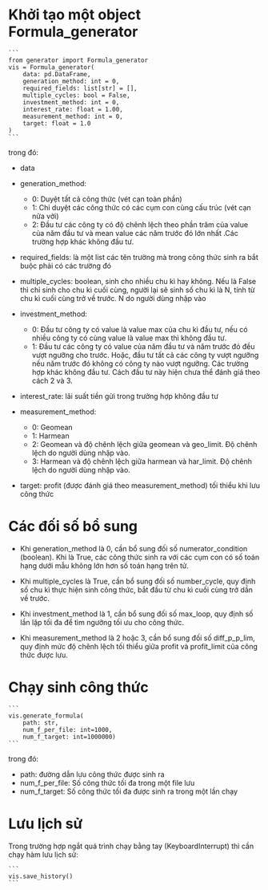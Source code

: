 # Khởi tạo một object Formula_generator
<pre><code>```
from generator import Formula_generator
vis = Formula_generator(
    data: pd.DataFrame,
    generation_method: int = 0,
    required_fields: list[str] = [],
    multiple_cycles: bool = False,
    investment_method: int = 0,
    interest_rate: float = 1.00,
    measurement_method: int = 0,
    target: float = 1.0
)
```
</code></pre>

trong đó:
* data
* generation_method:
    - 0: Duyệt tất cả công thức (vét cạn toàn phần)
    - 1: Chỉ duyệt các công thức có các cụm con cùng cấu trúc (vét cạn nửa vời)
    - 2: Đầu tư các công ty có độ chênh lệch theo phần trăm của value của năm đầu tư và mean value các năm trước đó lớn nhất .Các trường hợp khác không đầu tư.
* required_fields: là một list các tên trường mà trong công thức sinh ra bắt buộc phải có các trường đó

* multiple_cycles: boolean, sinh cho nhiều chu kì hay không. Nếu là False thì chỉ sinh cho chu kì cuối cùng, người lại sẽ sinh số chu kì là N, tính từ chu kì cuối cùng trở về trước. N do người dùng nhập vào

* investment_method:
    - 0: Đầu tư công ty có value là value max của chu kì đầu tư, nếu có nhiều công ty có cùng value là value max thì không đầu tư.
    - 1: Đầu tư các công ty có value của năm đầu tư và năm trước đó đều vượt ngưỡng cho trước. Hoặc, đầu tư tất cả các công ty vượt ngưỡng nếu năm trước đó không có công ty nào vượt ngưỡng. Các trường hợp khác không đầu tư. Cách đầu tư này hiện chưa thể đánh giá theo cách 2 và 3.

* interest_rate: lãi suất tiền gửi trong trường hợp không đầu tư

* measurement_method:
    - 0: Geomean
    - 1: Harmean
    - 2: Geomean và độ chênh lệch giữa geomean và geo_limit. Độ chênh lệch do người dùng nhập vào.
    - 3: Harmean và độ chênh lệch giữa harmean và har_limit. Độ chênh lệch do người dùng nhập vào.

* target: profit (được đánh giá theo measurement_method) tối thiểu khi lưu công thức

# Các đối số bổ sung
* Khi generation_method là 0, cần bổ sung đối số numerator_condition (boolean). Khi là True, các công thức sinh ra với các cụm con có số toán hạng dưới mẫu không lớn hơn số toán hạng trên tử.

* Khi multiple_cycles là True, cần bổ sung đối số number_cycle, quy định số chu kì thực hiện sinh công thức, bắt đầu từ chu kì cuối cùng trở dần về trước.

* Khi investment_method là 1, cần bổ sung đối số max_loop, quy định số lần lặp tối đa để tìm ngưỡng tối ưu cho công thức.

* Khi measurement_method là 2 hoặc 3, cần bổ sung đối số diff_p_p_lim, quy định mức độ chênh lệch tối thiểu giữa profit và profit_limit của công thức được lưu.

# Chạy sinh công thức
<pre><code>```
vis.generate_formula(
    path: str,
    num_f_per_file: int=1000,
    num_f_target: int=1000000)
```
</code></pre>

trong đó:
* path: đường dẫn lưu công thức được sinh ra
* num_f_per_file: Số công thức tối đa trong một file lưu
* num_f_target: Số công thức tối đa được sinh ra trong một lần chạy

# Lưu lịch sử
Trong trường hợp ngắt quá trình chạy bằng tay (KeyboardInterrupt) thì cần chạy hàm lưu lịch sử:
<pre><code>```
vis.save_history()
```
</code></pre>